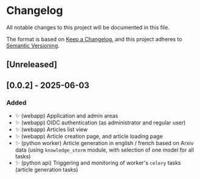 # Changelog

All notable changes to this project will be documented in this file.

The format is based on [Keep a Changelog](https://keepachangelog.com/en/1.0.0/),
and this project adheres to [Semantic Versioning](https://semver.org/spec/v2.0.0.html).

## [Unreleased]

## [0.0.2] - 2025-06-03

### Added

- ✨ (webapp) Application and admin areas
- ✨ (webapp) OIDC authentication (as administrator and regular user)
- ✨ (webapp) Articles list view
- ✨ (webapp) Article creation page, and article loading page
- ✨ (python worker) Article generation in english / french based on Arxiv data (using `knowledge_storm` module,
with selection of one model for all tasks)
- ✨ (python api) Triggering and monitoring of worker's `celery` tasks (article generation tasks)
